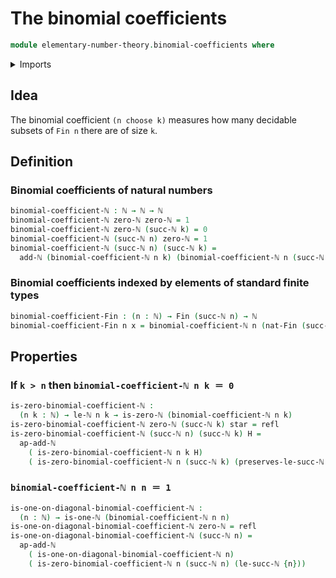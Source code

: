 # The binomial coefficients

```agda
module elementary-number-theory.binomial-coefficients where
```

<details><summary>Imports</summary>

```agda
open import elementary-number-theory.addition-natural-numbers
open import elementary-number-theory.inequality-natural-numbers
open import elementary-number-theory.natural-numbers
open import foundation.coproduct-types
open import foundation.identity-types
open import foundation.unit-type
open import univalent-combinatorics.standard-finite-types
```

</details>

## Idea

The binomial coefficient `(n choose k)` measures how many decidable subsets of `Fin n` there are of size `k`.

## Definition

### Binomial coefficients of natural numbers

```agda
binomial-coefficient-ℕ : ℕ → ℕ → ℕ
binomial-coefficient-ℕ zero-ℕ zero-ℕ = 1
binomial-coefficient-ℕ zero-ℕ (succ-ℕ k) = 0
binomial-coefficient-ℕ (succ-ℕ n) zero-ℕ = 1
binomial-coefficient-ℕ (succ-ℕ n) (succ-ℕ k) =
  add-ℕ (binomial-coefficient-ℕ n k) (binomial-coefficient-ℕ n (succ-ℕ k))
```

### Binomial coefficients indexed by elements of standard finite types

```agda
binomial-coefficient-Fin : (n : ℕ) → Fin (succ-ℕ n) → ℕ
binomial-coefficient-Fin n x = binomial-coefficient-ℕ n (nat-Fin (succ-ℕ n) x)
```

## Properties

### If `k > n` then `binomial-coefficient-ℕ n k ＝ 0`

```agda
is-zero-binomial-coefficient-ℕ :
  (n k : ℕ) → le-ℕ n k → is-zero-ℕ (binomial-coefficient-ℕ n k)
is-zero-binomial-coefficient-ℕ zero-ℕ (succ-ℕ k) star = refl
is-zero-binomial-coefficient-ℕ (succ-ℕ n) (succ-ℕ k) H =
  ap-add-ℕ
    ( is-zero-binomial-coefficient-ℕ n k H)
    ( is-zero-binomial-coefficient-ℕ n (succ-ℕ k) (preserves-le-succ-ℕ n k H))
```

### `binomial-coefficient-ℕ n n ＝ 1`

```agda
is-one-on-diagonal-binomial-coefficient-ℕ :
  (n : ℕ) → is-one-ℕ (binomial-coefficient-ℕ n n)
is-one-on-diagonal-binomial-coefficient-ℕ zero-ℕ = refl
is-one-on-diagonal-binomial-coefficient-ℕ (succ-ℕ n) =
  ap-add-ℕ
    ( is-one-on-diagonal-binomial-coefficient-ℕ n)
    ( is-zero-binomial-coefficient-ℕ n (succ-ℕ n) (le-succ-ℕ {n}))
```
